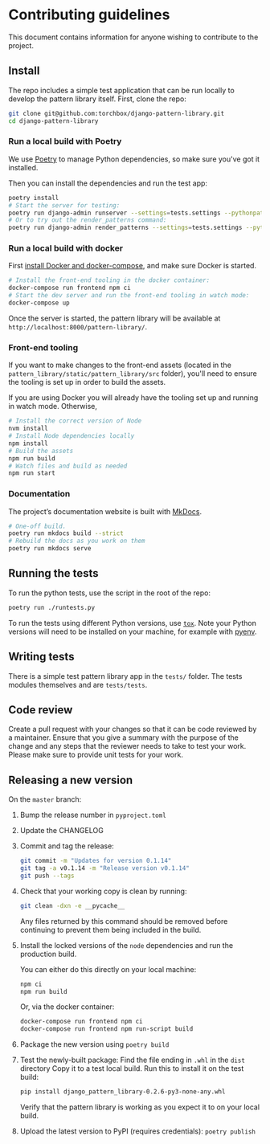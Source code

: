 # Contributing guidelines

This document contains information for anyone wishing to contribute to the project.

## Install

The repo includes a simple test application that can be run locally to develop the pattern library itself.
First, clone the repo:

```sh
git clone git@github.com:torchbox/django-pattern-library.git
cd django-pattern-library
```

### Run a local build with Poetry

We use [Poetry](https://poetry.eustace.io/docs/) to manage Python dependencies, so make sure you've got it installed.

Then you can install the dependencies and run the test app:

```sh
poetry install
# Start the server for testing:
poetry run django-admin runserver --settings=tests.settings --pythonpath=.
# Or to try out the render_patterns command:
poetry run django-admin render_patterns --settings=tests.settings --pythonpath=. --dry-run --verbosity 2
```

### Run a local build with docker

First [install Docker and docker-compose](https://docs.docker.com/compose/install/), and make sure Docker is started.

```sh
# Install the front-end tooling in the docker container:
docker-compose run frontend npm ci
# Start the dev server and run the front-end tooling in watch mode:
docker-compose up
```

Once the server is started, the pattern library will be available at `http://localhost:8000/pattern-library/`.

### Front-end tooling

If you want to make changes to the front-end assets (located in the `pattern_library/static/pattern_library/src` folder), you'll need to ensure the tooling is set up in order to build the assets.

If you are using Docker you will already have the tooling set up and running in watch mode. Otherwise,

```sh
# Install the correct version of Node
nvm install
# Install Node dependencies locally
npm install
# Build the assets
npm run build
# Watch files and build as needed
npm run start
```

### Documentation

The project’s documentation website is built with [MkDocs](https://www.mkdocs.org/).

```sh
# One-off build.
poetry run mkdocs build --strict
# Rebuild the docs as you work on them
poetry run mkdocs serve
```

## Running the tests

To run the python tests, use the script in the root of the repo:

```sh
poetry run ./runtests.py
```

To run the tests using different Python versions, use [`tox`](https://tox.readthedocs.io/). Note your Python versions will need to be installed on your machine, for example with [pyenv](https://github.com/pyenv/pyenv).

## Writing tests

There is a simple test pattern library app in the `tests/` folder. The tests modules themselves and are `tests/tests`.

## Code review

Create a pull request with your changes so that it can be code reviewed by a maintainer. Ensure that you give a summary with the purpose of the change and any steps that the reviewer needs to take to test your work. Please make sure to provide unit tests for your work.

## Releasing a new version

On the `master` branch:

1. Bump the release number in `pyproject.toml`
2. Update the CHANGELOG
3. Commit and tag the release:
   ```sh
   git commit -m "Updates for version 0.1.14"
   git tag -a v0.1.14 -m "Release version v0.1.14"
   git push --tags
   ```
4. Check that your working copy is clean by running:
   ```sh
   git clean -dxn -e __pycache__
   ```
   Any files returned by this command should be removed before continuing to prevent them being included in the build.
5. Install the locked versions of the `node` dependencies and run the production build.

   You can either do this directly on your local machine:

   ```sh
   npm ci
   npm run build
   ```

   Or, via the docker container:

   ```sh
   docker-compose run frontend npm ci
   docker-compose run frontend npm run-script build
   ```

6. Package the new version using `poetry build`

7. Test the newly-built package:
   Find the file ending in `.whl` in the `dist` directory
   Copy it to a test local build.
   Run this to install it on the test build:

   ```sh
   pip install django_pattern_library-0.2.6-py3-none-any.whl
   ```

   Verify that the pattern library is working as you expect it to on your local build.

8. Upload the latest version to PyPI (requires credentials): `poetry publish`
